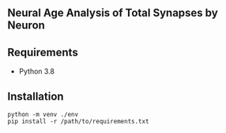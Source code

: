 ## Neural Age Analysis of Total Synapses by Neuron

## Requirements

- Python 3.8

## Installation


```
python -m venv ./env
pip install -r /path/to/requirements.txt
```
